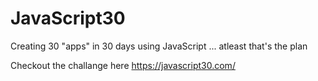 # JavaScript30
Creating 30 "apps" in 30 days using JavaScript ... atleast that's the plan

Checkout the challange here https://javascript30.com/
